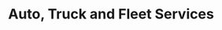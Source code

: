 ---
title: "Auto, Truck and Fleet Services"
url: /lakewood/auto-truck-and-fleet-services/
shop: car repair
---